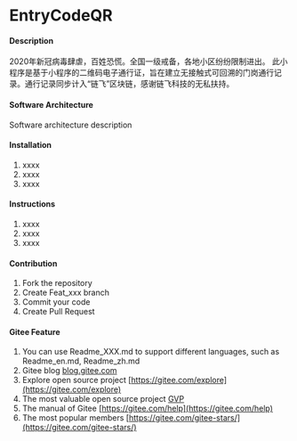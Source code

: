 # EntryCodeQR

#### Description
2020年新冠病毒肆虐，百姓恐慌。全国一级戒备，各地小区纷纷限制进出。
此小程序是基于小程序的二维码电子通行证，旨在建立无接触式可回溯的门岗通行记录。通行记录同步计入“链飞”区块链，感谢链飞科技的无私扶持。

#### Software Architecture
Software architecture description

#### Installation

1.  xxxx
2.  xxxx
3.  xxxx

#### Instructions

1.  xxxx
2.  xxxx
3.  xxxx

#### Contribution

1.  Fork the repository
2.  Create Feat_xxx branch
3.  Commit your code
4.  Create Pull Request


#### Gitee Feature

1.  You can use Readme\_XXX.md to support different languages, such as Readme\_en.md, Readme\_zh.md
2.  Gitee blog [blog.gitee.com](https://blog.gitee.com)
3.  Explore open source project [https://gitee.com/explore](https://gitee.com/explore)
4.  The most valuable open source project [GVP](https://gitee.com/gvp)
5.  The manual of Gitee [https://gitee.com/help](https://gitee.com/help)
6.  The most popular members  [https://gitee.com/gitee-stars/](https://gitee.com/gitee-stars/)
